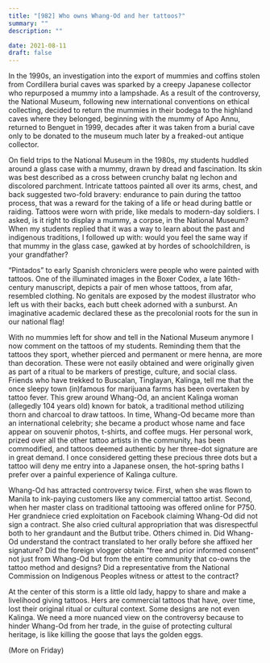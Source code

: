 ```yaml
---
title: "[982] Who owns Whang-Od and her tattoos?"
summary: ""
description: ""

date: 2021-08-11
draft: false
---
```


In the 1990s, an investigation into the export of mummies and coffins stolen from Cordillera burial caves was sparked by a creepy Japanese collector who repurposed a mummy into a lampshade. As a result of the controversy, the National Museum, following new international conventions on ethical collecting, decided to return the mummies in their bodega to the highland caves where they belonged, beginning with the mummy of Apo Annu, returned to Benguet in 1999, decades after it was taken from a burial cave only to be donated to the museum much later by a freaked-out antique collector.

On field trips to the National Museum in the 1980s, my students huddled around a glass case with a mummy, drawn by dread and fascination. Its skin was best described as a cross between crunchy balat ng lechon and discolored parchment. Intricate tattoos painted all over its arms, chest, and back suggested two-fold bravery: endurance to pain during the tattoo process, that was a reward for the taking of a life or head during battle or raiding. Tattoos were worn with pride, like medals to modern-day soldiers. I asked, is it right to display a mummy, a corpse, in the National Museum? When my students replied that it was a way to learn about the past and indigenous traditions, I followed up with: would you feel the same way if that mummy in the glass case, gawked at by hordes of schoolchildren, is your grandfather?

“Pintados” to early Spanish chroniclers were people who were painted with tattoos. One of the illuminated images in the Boxer Codex, a late 16th-century manuscript, depicts a pair of men whose tattoos, from afar, resembled clothing. No genitals are exposed by the modest illustrator who left us with their backs, each butt cheek adorned with a sunburst. An imaginative academic declared these as the precolonial roots for the sun in our national flag!

With no mummies left for show and tell in the National Museum anymore I now comment on the tattoos of my students. Reminding them that the tattoos they sport, whether pierced and permanent or mere henna, are more than decoration. These were not easily obtained and were originally given as part of a ritual to be markers of prestige, culture, and social class. Friends who have trekked to Buscalan, Tinglayan, Kalinga, tell me that the once sleepy town (in)famous for marijuana farms has been overtaken by tattoo fever. This grew around Whang-Od, an ancient Kalinga woman (allegedly 104 years old) known for batok, a traditional method utilizing thorn and charcoal to draw tattoos. In time, Whang-Od became more than an international celebrity; she became a product whose name and face appear on souvenir photos, t-shirts, and coffee mugs. Her personal work, prized over all the other tattoo artists in the community, has been commodified, and tattoos deemed authentic by her three-dot signature are in great demand. I once considered getting these precious three dots but a tattoo will deny me entry into a Japanese onsen, the hot-spring baths I prefer over a painful experience of Kalinga culture.

Whang-Od has attracted controversy twice. First, when she was flown to Manila to ink-paying customers like any commercial tattoo artist. Second, when her master class on traditional tattooing was offered online for P750. Her grandniece cried exploitation on Facebook claiming Whang-Od did not sign a contract. She also cried cultural appropriation that was disrespectful both to her grandaunt and the Butbut tribe. Others chimed in. Did Whang-Od understand the contract translated to her orally before she affixed her signature? Did the foreign vlogger obtain “free and prior informed consent” not just from Whang-Od but from the entire community that co-owns the tattoo method and designs? Did a representative from the National Commission on Indigenous Peoples witness or attest to the contract?

At the center of this storm is a little old lady, happy to share and make a livelihood giving tattoos. Hers are commercial tattoos that have, over time, lost their original ritual or cultural context. Some designs are not even Kalinga. We need a more nuanced view on the controversy because to hinder Whang-Od from her trade, in the guise of protecting cultural heritage, is like killing the goose that lays the golden eggs.

(More on Friday)
